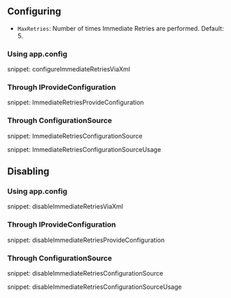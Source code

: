 ## Configuring

 * `MaxRetries`: Number of times Immediate Retries are performed. Default: 5.

### Using app.config

snippet: configureImmediateRetriesViaXml


### Through IProvideConfiguration

snippet: ImmediateRetriesProvideConfiguration


### Through ConfigurationSource

snippet: ImmediateRetriesConfigurationSource

snippet: ImmediateRetriesConfigurationSourceUsage


## Disabling


### Using app.config

snippet: disableImmediateRetriesViaXml


### Through IProvideConfiguration

snippet: disableImmediateRetriesProvideConfiguration


### Through ConfigurationSource

snippet: disableImmediateRetriesConfigurationSource

snippet: disableImmediateRetriesConfigurationSourceUsage